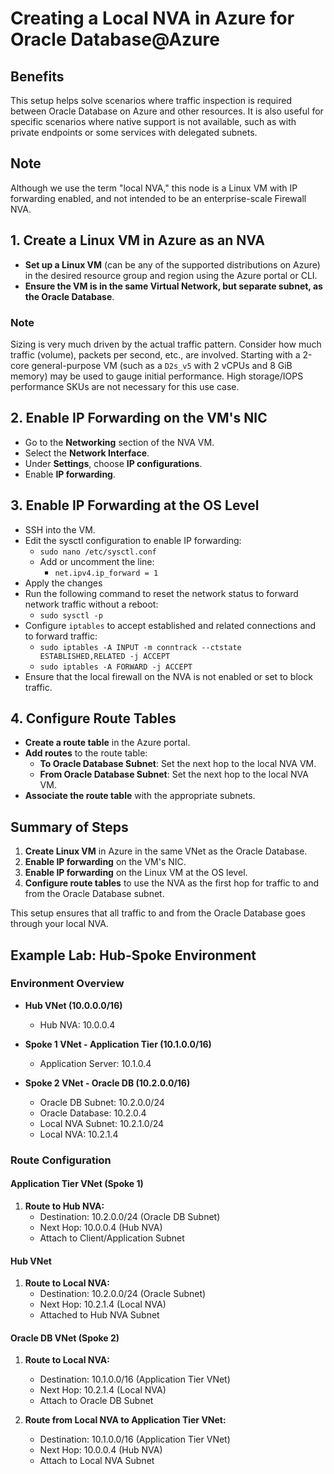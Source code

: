 # Creating a Local NVA in Azure for Oracle Database@Azure

## Benefits

This setup helps solve scenarios where traffic inspection is required between Oracle Database on Azure and other resources. It is also useful for specific scenarios where native support is not available, such as with private endpoints or some services with delegated subnets.

## Note

Although we use the term "local NVA," this node is a Linux VM with IP forwarding enabled, and not intended to be an enterprise-scale Firewall NVA.

## 1. Create a Linux VM in Azure as an NVA

- **Set up a Linux VM** (can be any of the supported distributions on Azure) in the desired resource group and region using the Azure portal or CLI.
- **Ensure the VM is in the same Virtual Network, but separate subnet, as the Oracle Database**.

### Note

Sizing is very much driven by the actual traffic pattern. Consider how much traffic (volume), packets per second, etc., are involved. Starting with a 2-core general-purpose VM (such as a `D2s_v5` with 2 vCPUs and 8 GiB memory) may be used to gauge initial performance. High storage/IOPS performance SKUs are not necessary for this use case.

## 2. Enable IP Forwarding on the VM's NIC

- Go to the **Networking** section of the NVA VM.
- Select the **Network Interface**.
- Under **Settings**, choose **IP configurations**.
- Enable **IP forwarding**.

## 3. Enable IP Forwarding at the OS Level

- SSH into the VM.
- Edit the sysctl configuration to enable IP forwarding:
  - `sudo nano /etc/sysctl.conf`
  - Add or uncomment the line:
    - `net.ipv4.ip_forward = 1`
- Apply the changes
- Run the following command to reset the network status to forward network traffic without a reboot:
  - `sudo sysctl -p`
- Configure `iptables` to accept established and related connections and to forward traffic:
  - `sudo iptables -A INPUT -m conntrack --ctstate ESTABLISHED,RELATED -j ACCEPT`
  - `sudo iptables -A FORWARD -j ACCEPT`
- Ensure that the local firewall on the NVA is not enabled or set to block traffic.

## 4. Configure Route Tables

- **Create a route table** in the Azure portal.
- **Add routes** to the route table:
  - **To Oracle Database Subnet**: Set the next hop to the local NVA VM.
  - **From Oracle Database Subnet**: Set the next hop to the local NVA VM.
- **Associate the route table** with the appropriate subnets.

## Summary of Steps

1. **Create Linux VM** in Azure in the same VNet as the Oracle Database.
2. **Enable IP forwarding** on the VM's NIC.
3. **Enable IP forwarding** on the Linux VM at the OS level.
4. **Configure route tables** to use the NVA as the first hop for traffic to and from the Oracle Database subnet.

This setup ensures that all traffic to and from the Oracle Database goes through your local NVA.

## Example Lab: Hub-Spoke Environment

### Environment Overview

- **Hub VNet (10.0.0.0/16)**

  - Hub NVA: 10.0.0.4

- **Spoke 1 VNet - Application Tier (10.1.0.0/16)**

  - Application Server: 10.1.0.4

- **Spoke 2 VNet - Oracle DB (10.2.0.0/16)**
  - Oracle DB Subnet: 10.2.0.0/24
  - Oracle Database: 10.2.0.4
  - Local NVA Subnet: 10.2.1.0/24
  - Local NVA: 10.2.1.4

### Route Configuration

#### Application Tier VNet (Spoke 1)

1. **Route to Hub NVA:**
   - Destination: 10.2.0.0/24 (Oracle DB Subnet)
   - Next Hop: 10.0.0.4 (Hub NVA)
   - Attach to Client/Application Subnet

#### Hub VNet

1. **Route to Local NVA:**
   - Destination: 10.2.0.0/24 (Oracle Subnet)
   - Next Hop: 10.2.1.4 (Local NVA)
   - Attached to Hub NVA Subnet

#### Oracle DB VNet (Spoke 2)

1. **Route to Local NVA:**

   - Destination: 10.1.0.0/16 (Application Tier VNet)
   - Next Hop: 10.2.1.4 (Local NVA)
   - Attach to Oracle DB Subnet

2. **Route from Local NVA to Application Tier VNet:**
   - Destination: 10.1.0.0/16 (Application Tier VNet)
   - Next Hop: 10.0.0.4 (Hub NVA)
   - Attach to Local NVA Subnet
